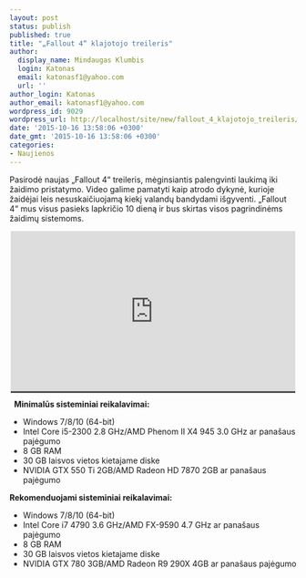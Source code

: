 ```yaml
---
layout: post
status: publish
published: true
title: "„Fallout 4“ klajotojo treileris"
author:
  display_name: Mindaugas Klumbis
  login: Katonas
  email: katonasf1@yahoo.com
  url: ''
author_login: Katonas
author_email: katonasf1@yahoo.com
wordpress_id: 9029
wordpress_url: http://localhost/site/new/fallout_4_klajotojo_treileris/
date: '2015-10-16 13:58:06 +0300'
date_gmt: '2015-10-16 13:58:06 +0300'
categories:
- Naujienos
---
```

<p>
	Pasirodė naujas &bdquo;Fallout 4&ldquo; treileris, mėginsiantis palengvinti laukimą iki žaidimo pristatymo. Video galime pamatyti kaip atrodo dykynė, kurioje žaidėjai leis nesuskaičiuojamą kiekį valandų bandydami i&scaron;gyventi. &bdquo;Fallout 4&ldquo; mus visus pasieks lapkričio 10 dieną ir bus skirtas visos pagrindinėms žaidimų sistemoms.</p>
<p style="text-align: center;">
	<span style="color: rgb(187, 187, 187); font-family: Roboto, Arial, Helvetica, sans-serif; font-size: 11px; line-height: 25px; white-space: nowrap; background-color: rgba(28, 28, 28, 0.8);"><iframe allowfullscreen="" frameborder="0" height="281" src="https://www.youtube.com/embed/k3IlHBBGCIw" width="500"></iframe></span></p>
<p>
	&nbsp;&nbsp;<strong>Minimalūs sisteminiai reikalavimai:</strong></p>
<ul>
<li>
		Windows 7/8/10 (64-bit)</li>
<li>
		Intel Core i5-2300 2.8 GHz/AMD Phenom II X4 945 3.0 GHz ar pana&scaron;aus pajėgumo</li>
<li>
		8 GB RAM</li>
<li>
		30 GB laisvos vietos kietajame diske</li>
<li>
		NVIDIA GTX 550 Ti 2GB/AMD Radeon HD 7870 2GB ar pana&scaron;aus pajėgumo</li>
</ul>
<p>
	<strong>Rekomenduojami sisteminiai reikalavimai:</strong></p>
<ul>
<li>
		Windows 7/8/10 (64-bit)</li>
<li>
		Intel Core i7 4790 3.6 GHz/AMD FX-9590 4.7 GHz ar pana&scaron;aus pajėgumo</li>
<li>
		8 GB RAM</li>
<li>
		30 GB laisvos vietos kietajame diske</li>
<li>
		NVIDIA GTX 780 3GB/AMD Radeon R9 290X 4GB ar pana&scaron;aus pajėgumo</li>
</ul>
